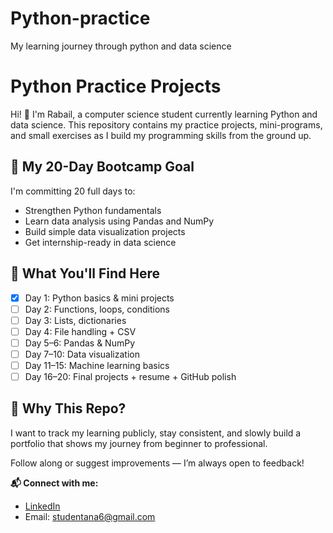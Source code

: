# Python-practice
My learning journey through python and data science
# Python Practice Projects

Hi! 👋 I'm Rabail, a computer science student currently learning Python and data science. This repository contains my practice projects, mini-programs, and small exercises as I build my programming skills from the ground up.

## 📅 My 20-Day Bootcamp Goal

I'm committing 20 full days to:
- Strengthen Python fundamentals
- Learn data analysis using Pandas and NumPy
- Build simple data visualization projects
- Get internship-ready in data science

## 🔧 What You'll Find Here

- [x] Day 1: Python basics & mini projects  
- [ ] Day 2: Functions, loops, conditions  
- [ ] Day 3: Lists, dictionaries  
- [ ] Day 4: File handling + CSV  
- [ ] Day 5–6: Pandas & NumPy  
- [ ] Day 7–10: Data visualization  
- [ ] Day 11–15: Machine learning basics  
- [ ] Day 16–20: Final projects + resume + GitHub polish

## 🚀 Why This Repo?

I want to track my learning publicly, stay consistent, and slowly build a portfolio that shows my journey from beginner to professional.

Follow along or suggest improvements — I’m always open to feedback!

**📬 Connect with me:**
- [LinkedIn](https://www.linkedin.com/in/your-profile)  
- Email: studentana6@gmail.com
